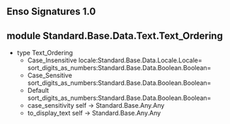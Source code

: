## Enso Signatures 1.0
## module Standard.Base.Data.Text.Text_Ordering
- type Text_Ordering
    - Case_Insensitive locale:Standard.Base.Data.Locale.Locale= sort_digits_as_numbers:Standard.Base.Data.Boolean.Boolean=
    - Case_Sensitive sort_digits_as_numbers:Standard.Base.Data.Boolean.Boolean=
    - Default sort_digits_as_numbers:Standard.Base.Data.Boolean.Boolean=
    - case_sensitivity self -> Standard.Base.Any.Any
    - to_display_text self -> Standard.Base.Any.Any
